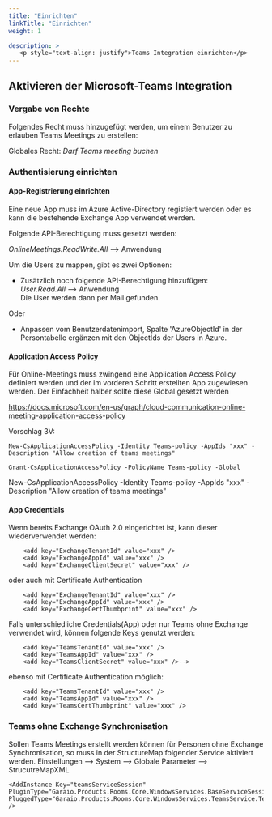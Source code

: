 ```yaml
---
title: "Einrichten"
linkTitle: "Einrichten"
weight: 1 

description: >
   <p style="text-align: justify">Teams Integration einrichten</p>
---
```



## Aktivieren der Microsoft-Teams Integration

### Vergabe von Rechte

Folgendes Recht muss hinzugefügt werden, um einem Benutzer zu erlauben Teams Meetings zu erstellen:

Globales Recht: *Darf Teams meeting buchen*

### Authentisierung einrichten

#### App-Registrierung einrichten

Eine neue App muss im Azure Active-Directory registiert werden oder es kann die bestehende Exchange App verwendet werden.

Folgende API-Berechtigung muss gesetzt werden:

*OnlineMeetings.ReadWrite.All*  --> Anwendung

Um die Users zu mappen, gibt es zwei Optionen:

- Zusätzlich noch folgende API-Berechtigung hinzufügen:<br>*User.Read.All* --> Anwendung<br>Die User werden dann per Mail gefunden.

Oder

- Anpassen vom Benutzerdatenimport, Spalte 'AzureObjectId' in der Persontabelle ergänzen mit den ObjectIds der Users in Azure.

#### Application Access Policy

Für Online-Meetings muss zwingend eine Application Access Policy definiert werden und der im vorderen Schritt erstellten App zugewiesen werden. Der Einfachheit halber sollte diese Global gesetzt werden

https://docs.microsoft.com/en-us/graph/cloud-communication-online-meeting-application-access-policy

Vorschlag 3V:

```
New-CsApplicationAccessPolicy -Identity Teams-policy -AppIds "xxx" -Description "Allow creation of teams meetings"

Grant-CsApplicationAccessPolicy -PolicyName Teams-policy -Global
```
New-CsApplicationAccessPolicy -Identity Teams-policy -AppIds "xxx" -Description "Allow creation of teams meetings"

#### App Credentials

Wenn bereits Exchange OAuth 2.0 eingerichtet ist, kann dieser wiederverwendet werden:

```
    <add key="ExchangeTenantId" value="xxx" />
    <add key="ExchangeAppId" value="xxx" />
    <add key="ExchangeClientSecret" value="xxx" />
```
oder auch mit Certificate Authentication
```
    <add key="ExchangeTenantId" value="xxx" />
    <add key="ExchangeAppId" value="xxx" />
    <add key="ExchangeCertThumbprint" value="xxx" />
```
Falls unterschiedliche Credentials(App) oder nur Teams ohne Exchange verwendet wird, können folgende Keys genutzt werden:

```
    <add key="TeamsTenantId" value="xxx" />
    <add key="TeamsAppId" value="xxx" />
    <add key="TeamsClientSecret" value="xxx" />-->
```
ebenso mit Certificate Authentication möglich:
```
    <add key="TeamsTenantId" value="xxx" />
    <add key="TeamsAppId" value="xxx" />
    <add key="TeamsCertThumbprint" value="xxx" />
```

### Teams ohne Exchange Synchronisation

Sollen Teams Meetings erstellt werden können für Personen ohne Exchange Synchronisation, so muss in der StructureMap folgender Service aktiviert werden. Einstellungen --> System --> Globale Parameter --> StrucutreMapXML

```
<AddInstance Key="teamsServiceSession" PluginType="Garaio.Products.Rooms.Core.WindowsServices.BaseServiceSession,Garaio.Products.Rooms.Core" PluggedType="Garaio.Products.Rooms.Core.WindowsServices.TeamsService.TeamsServiceSession,Garaio.Products.Rooms.Core" />
```





